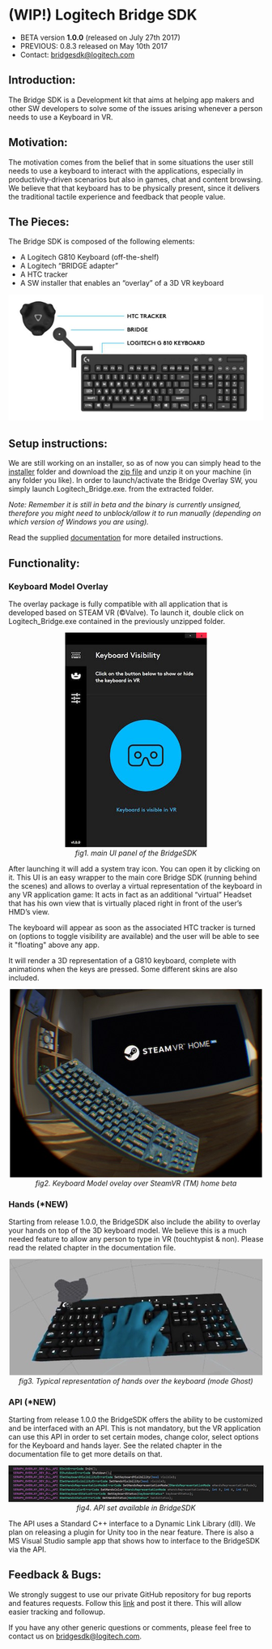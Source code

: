 # (WIP!) Logitech Bridge SDK

- BETA version **1.0.0** (released on July 27th 2017)
- PREVIOUS: 0.8.3 released on May 10th 2017
- Contact: bridgesdk@logitech.com

## Introduction:
The Bridge SDK is a Development kit that aims at helping app makers and other SW developers to solve some of the issues arising whenever a person needs to use a Keyboard in VR.

## Motivation:
The motivation comes from the belief that in some situations the user still needs to use a keyboard to interact with the applications, especially in productivity-driven scenarios but also in games, chat and content browsing. We believe that that keyboard has to be physically present, since it delivers the traditional tactile experience and feedback that people value.


## The Pieces:
The Bridge SDK is composed of the following elements:

- A Logitech G810 Keyboard (off-the-shelf)
- A Logitech “BRIDGE adapter”
- A HTC tracker 
- A SW installer that enables an “overlay” of a 3D VR keyboard

<p align="center">
<img src="documentation/pictures/Bridge_SDK_components.jpg">
</p>

## Setup instructions:
We are still working on an installer, so as of now you can simply head to the [installer](https://github.com/Logitech/logi_bridge_sdk/tree/master/installer) folder and download the [zip file](https://github.com/Logitech/logi_bridge_sdk/tree/master/installer/v083_Logitech_Bridge-win32-x64.zip) and unzip it on your machine (in any folder you like). In order to launch/activate the Bridge Overlay SW, you simply launch Logitech_Bridge.exe. from the extracted folder. 

*Note: Remember it is still in beta and the binary is currently unsigned, therefore you might need to unblock/allow it to run manually (depending on which version of Windows you are using).*

Read the supplied [documentation](https://github.com/Logitech/logi_bridge_sdk/tree/master/documentation/BRIGE_SDK_description_v1.0.pdf) for more detailed  instructions.


## Functionality:

### Keyboard Model Overlay

The overlay package is fully compatible with all application that is developed based on STEAM VR (©Valve). To launch it, double click on Logitech_Bridge.exe contained in the previously unzipped folder.

<p align="center">
<img src="documentation/pictures/BridgeUI_1.0.0_main.jpg">
<br><i>fig1. main UI panel of the BridgeSDK</i>
</p>

After launching it will add a system tray icon. You can open it by clicking on it. This UI is an easy wrapper to the main core Bridge SDK (running behind the scenes) and allows to overlay a virtual representation of the keyboard in any VR application game: It acts in fact as an additional “virtual” Headset that has his own view that is virtually placed right in front of the user’s HMD’s view.

The keyboard will appear as soon as the associated HTC tracker is turned on (options to toggle visibility are available) and the user will be able to see it "floating" above any app.

It will render a 3D representation of a G810 keyboard, complete with animations when the keys are pressed. Some different skins are also included.
<p align="center">
<img src="documentation/pictures/overlay_steamvr_homebeta.jpg">
<br><i>fig2. Keyboard Model ovelay over SteamVR (TM) home beta</i>
</p>


### Hands (*NEW)

Starting from release 1.0.0, the BridgeSDK also include the ability to overlay your hands on top of the 3D keyboard model. We believe this is a much needed feature to allow any person to type in VR (touchtypist & non). Please read the related chapter in the documentation file.

<p align="center">
<img src="documentation/pictures/hands_1.jpg">
<br><i>fig3. Typical representation of hands over the keyboard (mode Ghost)</i>
</p>

### API (*NEW)

Starting from release 1.0.0 the BridgeSDK offers the ability to be customized and be interfaced with an API. This is not mandatory, but the VR application can use this API in order to set certain modes, change color, select options for the Keyboard and hands layer. See the related chapter in the documentation file to get more details on that.
<p align="center">
<img src="documentation/pictures/api_100.jpg">
<br><i>fig4. API set available in BridgeSDK</i>
</p>
The API uses a Standard C++ interface to a Dynamic Link Library (dll). We plan on releasing a plugin for Unity too in the near feature. There is also a MS Visual Studio sample app that shows how to interface to the BridgeSDK via the API.



## Feedback & Bugs:
We  strongly suggest to use our private GitHub repository for bug reports and features requests. Follow this [link](https://github.com/Logitech/logi_bridge_sdk/issues) and post it there. This will allow easier tracking and followup.

If you have any other generic questions or comments, please feel free to contact us on bridgesdk@logitech.com. 

